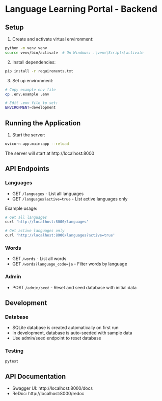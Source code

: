 # Language Learning Portal - Backend

## Setup

1. Create and activate virtual environment:
```bash
python -m venv venv
source venv/bin/activate  # On Windows: .\venv\Scripts\activate
```

2. Install dependencies:
```bash
pip install -r requirements.txt
```

3. Set up environment:
```bash
# Copy example env file
cp .env.example .env

# Edit .env file to set:
ENVIRONMENT=development
```

## Running the Application

1. Start the server:
```bash
uvicorn app.main:app --reload
```

The server will start at http://localhost:8000

## API Endpoints

### Languages
- GET `/languages` - List all languages
- GET `/languages?active=true` - List active languages only

Example usage:
```bash
# Get all languages
curl 'http://localhost:8000/languages'

# Get active languages only
curl 'http://localhost:8000/languages?active=true'
```

### Words
- GET `/words` - List all words
- GET `/words?language_code=ja` - Filter words by language

### Admin
- POST `/admin/seed` - Reset and seed database with initial data

## Development

### Database
- SQLite database is created automatically on first run
- In development, database is auto-seeded with sample data
- Use admin/seed endpoint to reset database

### Testing
```bash
pytest
```

## API Documentation
- Swagger UI: http://localhost:8000/docs
- ReDoc: http://localhost:8000/redoc 
